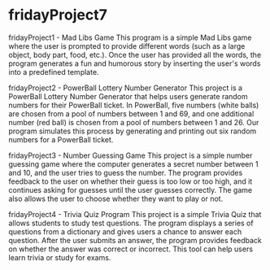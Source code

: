# fridayProject7

fridayProject1 - Mad Libs Game
This program is a simple Mad Libs game where the user is prompted to provide different words (such as a large object, body part, food, etc.). Once the user has provided all the words, the program generates a fun and humorous story by inserting the user's words into a predefined template.

fridayProject2 - PowerBall Lottery Number Generator
This project is a PowerBall Lottery Number Generator that helps users generate random numbers for their PowerBall ticket. In PowerBall, five numbers (white balls) are chosen from a pool of numbers between 1 and 69, and one additional number (red ball) is chosen from a pool of numbers between 1 and 26. Our program simulates this process by generating and printing out six random numbers for a PowerBall ticket.

fridayProject3 - Number Guessing Game
This project is a simple number guessing game where the computer generates a secret number between 1 and 10, and the user tries to guess the number. The program provides feedback to the user on whether their guess is too low or too high, and it continues asking for guesses until the user guesses correctly. The game also allows the user to choose whether they want to play or not.

fridayProject4 - Trivia Quiz Program
This project is a simple Trivia Quiz that allows students to study test questions. The program displays a series of questions from a dictionary and gives users a chance to answer each question. After the user submits an answer, the program provides feedback on whether the answer was correct or incorrect. This tool can help users learn trivia or study for exams.